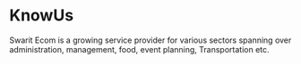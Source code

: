 # KnowUs
Swarit Ecom is a growing service provider for various sectors spanning over administration, management, food, event planning, Transportation etc.
